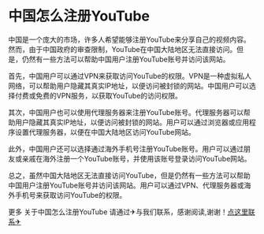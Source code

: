 # 中国怎么注册YouTube

中国是一个庞大的市场，许多人希望能够注册YouTube来分享自己的视频内容。然而，由于中国政府的审查限制，YouTube在中国大陆地区无法直接访问。但是，仍然有一些方法可以帮助中国用户注册YouTube账号并访问该网站。

首先，中国用户可以通过VPN来获取访问YouTube的权限。VPN是一种虚拟私人网络，可以帮助用户隐藏其真实IP地址，以便访问被封锁的网站。中国用户可以选择付费或免费的VPN服务，以获取YouTube的访问权限。

其次，中国用户也可以使用代理服务器来注册YouTube账号。代理服务器可以帮助用户隐藏其真实IP地址，以便访问被封锁的网站。用户可以通过浏览器或应用程序设置代理服务器，以便在中国大陆地区访问YouTube网站。

此外，中国用户还可以选择通过海外手机号注册YouTube账号。用户可以通过朋友或亲戚在海外注册一个YouTube账号，并使用该账号登录访问YouTube网站。

总之，虽然中国大陆地区无法直接访问YouTube，但是仍然有一些方法可以帮助中国用户注册YouTube账号并访问该网站。用户可以通过VPN、代理服务器或海外手机号来获取访问YouTube的权限。

更多 关于中国怎么注册YouTube 请通过✈与我们联系，感谢阅读,谢谢！[点这里联系✈](https://a.k02.cc)